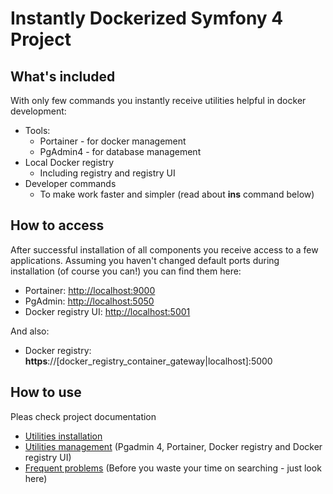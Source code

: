# Instantly Dockerized Symfony 4 Project

## What's included
With only few commands you instantly receive utilities helpful in docker development:
- Tools: 
  - Portainer - for docker management
  - PgAdmin4 - for database management
- Local Docker registry
  - Including registry and registry UI    
- Developer commands
  - To make work faster and simpler (read about **ins** command below) 

## How to access
After successful installation of all components you receive access to a few applications. 
Assuming you haven't changed default ports during installation (of course you can!) you can find them here:
- Portainer: [http://localhost:9000](http://localhost:9000)
- PgAdmin: [http://localhost:5050](http://localhost:5050)
- Docker registry UI: [http://localhost:5001](http://localhost:5001)

And also:
- Docker registry: **https**://[docker_registry_container_gateway|localhost]:5000

## How to use
Pleas check project documentation

* [Utilities installation](docs/installation.md)
* [Utilities management](docs/management.md) (Pgadmin 4, Portainer, Docker registry and Docker registry UI)
* [Frequent problems](docs/problems.md) (Before you waste your time on searching - just look here)
